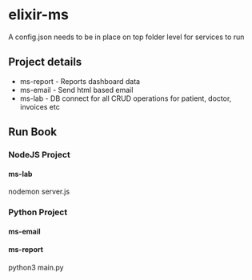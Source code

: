 # elixir-ms
A config.json needs to be in place on top folder level for services to run

## Project details
- ms-report    -  Reports dashboard data 
- ms-email     -  Send html based email
- ms-lab       -  DB connect for all CRUD operations for patient, doctor, invoices etc

## Run Book
### NodeJS Project
#### ms-lab
nodemon server.js

### Python Project
#### ms-email
#### ms-report
python3 main.py
